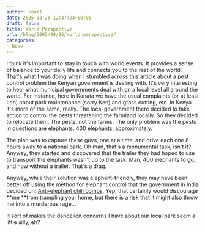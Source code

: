 ```yaml
---
author: court
date: 2005-08-26 12:47:04+00:00
draft: false
title: World Perspective
url: /blog/2005/08/26/world-perspective/
categories:
- News
---
```


I think it's important to stay in touch with world events.  It provides a sense of balance to your daily life and connects you to the rest of the world.  That's what I was doing when I stumbled across [this article](http://www.cnn.com/2005/WORLD/africa/08/25/kenya.elephants.ap/index.html?section=cnn_topstories) about a pest control problem the Kenyan government is dealing with.  It's very interesting to hear what municipal governments deal with on a local level all around the world.  For instance, here in Kanata we have the usual complaints (or at least I do) about park maintenance (sorry Ken) and grass cutting, etc.  In Kenya it's more of the same, really.  The local government there decided to take action to control the pests threatening the farmland locally.  So they decided to relocate them.  The pests, not the farms.  The only problem was the pests in questions are elephants.  400 elephants, approximately.  

The plan was to capture these guys, one at a time, and drive each one 8 hours away to a national park.  Oh man, that's a monumental task, isn't it?  Anyway, they started and discovered that the trailer they had hoped to use to transport the elephants wasn't up to the task.  Man, 400 elephants to go, and now without a trailer.  That's a drag.

Anyway, while their solution was elephant-friendly, they may have been better off using the method for elephant control that the government in India decided on: [Anti-elephant chili bombs](http://news.bbc.co.uk/2/hi/south_asia/4070294.stm).  Yep, that certainly would discourage **me **from trampling your home, but there is a risk that it might also throw me into a murderous rage...

It sort of makes the dandelion concerns I have about our local park seem a little silly, eh?
